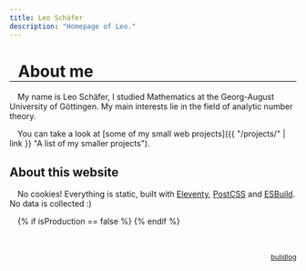 ```yaml
---
title: Leo Schäfer
description: "Homepage of Leo."
---
```


<style type="text/css">
h1 {
  padding: 0 15px;
  border-bottom: 1px solid black;
}

p:before {
  content: "";
  display: inline-block;
  width: 1em;
}

main a {
  color: #017698;
  text-decoration: underline dotted 1px;
}

main a:hover {
  color: #004fd9;
}

</style>

# About me

My name is Leo Schäfer, I studied Mathematics at the Georg-August University of Göttingen. My main interests lie in the field of analytic number theory.

You can take a look at [some of my small web projects]({{ "/projects/" | link }} "A list of my smaller projects").

## About this website

No cookies! Everything is static, built with [Eleventy](https://www.11ty.dev/ "A cool static site generator"), [PostCSS](https://postcss.org/ "Fancy things on top of CSS") and [ESBuild](https://esbuild.github.io/ "A bundler for javascript and typescript"). No data is collected :)

{% if isProduction == false %}
<a href="/home/buildlog.html" style="display: block; font-size: 0.75rem; float: right; bot: 0; right: 0; margin-top: 4rem;">buildlog</a>
{% endif %}
